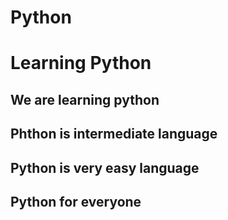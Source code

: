 # Python
# Learning Python
## We are learning python
## Phthon is intermediate language
## Python is very easy language
## Python for everyone
